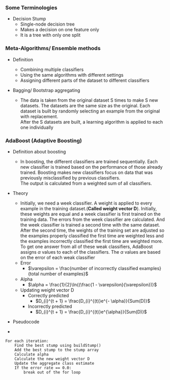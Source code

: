 ### Some Terminologies
* Decision Stump
  * Single-node decision tree
  * Makes a decision on one feature only
  * It is a tree with only one split

### Meta-Algorithms/ Ensemble methods
* Definition
  * Combining multiple classifiers
  * Using the same algorithms with different settings
  * Assigning different parts of the dataset to different classifiers

* Bagging/ Bootstrap aggregating
  * The data is taken from the original dataset S times to make S new datasets. The datasets are the same size as the original. Each dataset is built by randomly selecting an example from the original with replacement.  
  After the S datasets are built, a learning algorithm is applied to each one individually

### AdaBoost (Adaptive Boosting)
* Definition about boosting
  * In boosting, the different classifiers are trained sequentially. Each new classifier is trained based on the performance of those already trained. Boosting makes new classifiers focus on data that was previously misclassified by previous classifiers.  
  The output is calculated from a weighted sum of all classifiers.

* Theory
  * Initially, we need a week classifier. A weight is applied to every example in the training dataset.(**Called weight vector D**). Initially, these weights are equal and a week classifier is first trained on the training data. The errors from the week classifier are calculated. And the week classifier is trained a second time with the same dataset. After the second time, the weights of the training set are adjusted so the examples properly classified the first time are weighted less and the examples incorrectly classified the first time are weighted more.  
  To get one answer from all of these weak classifiers, AdaBoost assigns $\alpha$ values to each of the classifiers. The $\alpha$ values are based on the error of each weak classifier
  * Error
    * $\varepsilon = \frac{number of incorrectly classified examples}{total number of examples}$
  * Alpha
    * $\alpha = \frac{1}{2}\ln{(\frac{1 - \varepsilon}{\varepsilon})}$
  * Updating weight vector D
    * Correctly predicted
      * $D_{i}^{t + 1} = \frac{D_{i}^{(t)}e^{- \alpha}}{Sum(D)}$
    * Incorrectly predicted
      * $D_{i}^{t + 1} = \frac{D_{i}^{(t)}e^{\alpha}}{Sum(D)}$
 * Pseudocode
  *  
  ```
  For each iteration:
      Find the best stump using buildStump()
      Add the best stump to the stump array
      Calculate alpha
      Calculate the new weight vector D
      Update the aggregate class estimate
      If the error rate == 0.0:
          break out of the for loop
  ```


 

